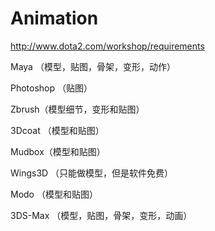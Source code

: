 # Animation

http://www.dota2.com/workshop/requirements


Maya （模型，贴图，骨架，变形，动作）

Photoshop （贴图）

Zbrush（模型细节，变形和贴图）

3Dcoat （模型和贴图）

Mudbox（模型和贴图）

Wings3D （只能做模型，但是软件免费）

Modo （模型和贴图）

3DS-Max （模型，贴图，骨架，变形，动画）
